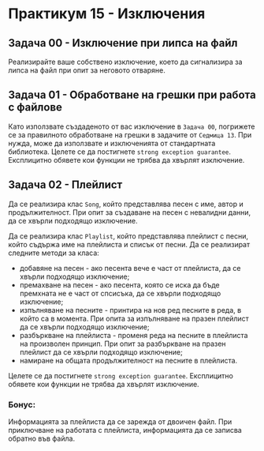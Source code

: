# Практикум 15 - Изключения

## Задача 00 - Изключение при липса на файл
Реализирайте ваше собствено изключение, което да сигнализира за липса на файл при опит за неговото отваряне.

## Задача 01 - Обработване на грешки при работа с файлове
Като използвате създаденото от вас изключение в `Задача 00`, погрижете се за правилното обработване на грешки в задачите от `Седмица 13`. При нужда, може да използвате и изключенията от стандартната библиотека. Целете се да постигнете `strong exception guarantee`. Експлицитно обявете кои функции не трябва да хвърлят изключение.

## Задача 02 - Плейлист
Да се реализира клас `Song`, който представлява песен с име, автор и продължителност. При опит за създаване на песен с невалидни данни, да се хвърли подходящо изключение.

Да се реализира клас `Playlist`, който представлява плейлист с песни, който съдържа име на плейлиста и списък от песни. Да се реализират следните методи за класа:
- добавяне на песен - ако песента вече е част от плейлиста, да се хвърли подходящо изключение;
- премахване на песен - ако песента, която се иска да бъде премхната не е част от спсисъка, да се хвърли подходящо изключение;
- изпълняване на песните - принтира на нов ред песните в реда, в който са в момента. При опита за изпълняване на празен плейлист да се хвърли подходящо изключение;
- разбъркване на плейлиста - променя реда на песните в плейлиста на произволен принцип. При опит за разбъркване на празен плейлист да се хвърли подходящо изключение;
- намиране на общата продължителност на песните в плейлиста.

Целете се да постигнете `strong exception guarantee`. Експлицитно обявете кои функции не трябва да хвърлят изключение.

### Бонус:
Информацията за плейлиста да се зарежда от двоичен файл. При приключване на работата с плейлиста, информацията да се записва обратно във файла.